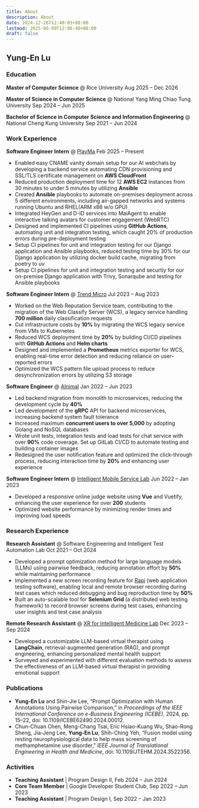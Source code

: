 ```yaml
---
title: About
description: About
date: 2024-12-26T12:40:03+08:00
lastmod: 2025-06-09T12:06:40+08:00
draft: false
---
```


## Yung-En Lu

### Education

**Master of Computer Science** @ Rice University
Aug 2025 – Dec 2026

**Master of Science in Computer Science** @ National Yang Ming Chiao Tung University
Sep 2024 – Jun 2025

**Bachelor of Science in Computer Science and Information Engineering** @ National Cheng Kung University
Sep 2021 – Jun 2024

### Work Experience

**Software Engineer Intern** @ [PlayMa](https://maiagent.ai)
Feb 2025 – Present

- Enabled easy CNAME vanity domain setup for our AI webchats by developing a backend service automating CDN provisioning and SSL/TLS certificate management on **AWS CloudFront**
- Reduced production deployment time for 12 **AWS EC2** instances from 30 minutes to under 5 minutes by utilizing **Ansible**
- Created **Ansible** playbooks to automate on-premises deployment across 5 different environments, including air-gapped networks and systems running Ubuntu and RHEL(ARM x86 w/o GPU)
- Integrated HeyGen and D-ID services into MaiAgent to enable interactive talking avatars for customer engagement (WebRTC)
- Designed and implemented CI pipelines using **GitHub Actions**, automating unit and integration testing, which caught 20% of production errors during pre-deployment testing
- Setup CI pipelines for unit and integration testing for our Django application and Ansible playbooks, reduced testing time by 30% for our Django application by utilizing docker build cache, migrating from poetry to uv
- Setup CI pipelines for unit and integration testing and securtiy for our on-premise Django application with Trivy, Sonarqube and testing for Ansible playbooks

**Software Engineer Intern** @ [Trend Micro](https://www.trendmicro.com/)
Jul 2023 – Aug 2023

- Worked on the Web Reputation Service team, contributing to the migration of the Web Classify Server (WCS), a legacy service handling **700 million** daily classification requests
- Cut infrastructure costs by **10%** by migrating the WCS legacy service from VMs to Kubernetes
- Reduced WCS deployment time by **20%** by building CI/CD pipelines with **GitHub Actions** and **Helm charts**
- Designed and implemented a **Prometheus** metrics exporter for WCS, enabling real-time error detection and reducing reliance on user-reported errors
- Optimized the WCS pattern file upload process to reduce desynchronization errors by utilizing S3 storage

**Software Engineer** @ [AInimal](https://official.ainimal.io/)
Jan 2022 – Jun 2023

- Led backend migration from monolith to microservices, reducing the development cycle by **40%**
- Led development of the **gRPC** API for backend microservices, increasing backend system fault tolerance
- Increased maximum **concurrent users to over 5,000** by adopting Golang and NoSQL databases
- Wrote unit tests, integration tests and load tests for chat service with over **90%** code coverage. Set up GitLab CI/CD to automate testing and building container images
- Redesigned the user notification feature and optimized the click-through process, reducing interaction time by **20%** and enhancing user experience

**Software Engineer Intern** @ [Intelligent Mobile Service Lab](https://www.imslab.org/)
Jun 2022 – Jan 2023

- Developed a responsive online judge website using **Vue** and Vuetify, enhancing the user experience for over **200** students
- Optimized website performance by minimizing render times and improving load speeds

### Research Experience

**Research Assistant** @ Software Engineering and Intelligent Test Automation Lab
Oct 2021 – Oct 2024

- Developed a prompt optimization method for large language models (LLMs) using pairwise feedback, reducing annotation effort by **50%** while maintaining performance
- Implemented a new screen recording feature for [Rapi](https://www.rapi.dev) (web application testing software), enabling local and remote browser recording during test cases which reduced debugging and bug reproduction time by **50%**
- Built an auto-scalable tool for **Selenium Grid** (a distributed web testing framework) to record browser screens during test cases, enhancing user insights and test case analysis

**Remote Research Assistant** @ [XR for Intelligent Medicine Lab](https://xrlab.csie.ncu.edu.tw/)
Dec 2023 – Sep 2024

- Developed a customizable LLM-based virtual therapist using **LangChain**, retrieval-augmented generation (RAG), and prompt engineering, enhancing personalized mental health support
- Surveyed and experimented with different evaluation methods to assess the effectiveness of an LLM-based virtual therapist in providing emotional support

### Publications

- **Yung-En Lu** and Shin-Jie Lee, “Prompt Optimization with Human Annotations Using Pairwise Comparison,” in *Proceedings of the IEEE International Conference on e-Business Engineering (ICEBE)*, 2024, pp. 15–22, doi: 10.1109/ICEBE62490.2024.00012.
- Chun-Chuan Chen, Meng-Chang Tsai, Eric Hsiao-Kuang Wu, Shao-Rong Sheng, Jia-Jeng Lee, **Yung-En Lu**, Shih-Ching Yeh, “Fusion model using resting neurophysiological data to help mass screening of methamphetamine use disorder,” *IEEE Journal of Translational Engineering in Health and Medicine*, doi: 10.1109/JTEHM.2024.3522356.

### Activities

- **Teaching Assistant** | Program Design II, Feb 2024 – Jun 2024
- **Core Team Member** | Google Developer Student Club, Sep 2022 – Jun 2023
- **Teaching Assistant** | Program Design I, Sep 2022 – Jan 2023
